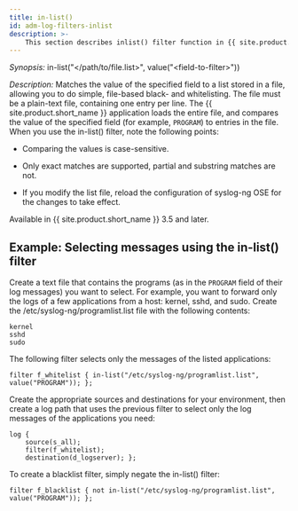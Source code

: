 ```yaml
---
title: in-list()
id: adm-log-filters-inlist
description: >-
    This section describes inlist() filter function in {{ site.product.short_name }}.
---
```


*Synopsis:* in-list(\"\</path/to/file.list\>\", value(\"\<field-to-filter\>\"))

*Description:* Matches the value of the specified field to a list stored
in a file, allowing you to do simple, file-based black- and
whitelisting. The file must be a plain-text file, containing one entry
per line. The {{ site.product.short_name }} application loads the entire file, and
compares the value of the specified field (for example, `PROGRAM`) to
entries in the file. When you use the in-list() filter, note the
following points:

- Comparing the values is case-sensitive.

- Only exact matches are supported, partial and substring matches are
    not.

- If you modify the list file, reload the configuration of syslog-ng
    OSE for the changes to take effect.

Available in {{ site.product.short_name }} 3.5 and later.

## Example: Selecting messages using the in-list() filter

Create a text file that contains the programs (as in the `PROGRAM`
field of their log messages) you want to select. For example, you want
to forward only the logs of a few applications from a host: kernel,
sshd, and sudo. Create the /etc/syslog-ng/programlist.list file with the
following contents:

```text
kernel
sshd
sudo
```

The following filter selects only the messages of the listed
applications:

```config
filter f_whitelist { in-list("/etc/syslog-ng/programlist.list", value("PROGRAM")); };
```

Create the appropriate sources and destinations for your environment,
then create a log path that uses the previous filter to select only the
log messages of the applications you need:

```config
log {
    source(s_all);
    filter(f_whitelist);
    destination(d_logserver); };
```

To create a blacklist filter, simply negate the in-list() filter:

```config
filter f_blacklist { not in-list("/etc/syslog-ng/programlist.list", value("PROGRAM")); };
```

